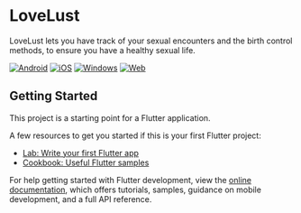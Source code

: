# LoveLust

LoveLust lets you have track of your sexual encounters and the birth control methods, to ensure you have a healthy sexual life.

[![Android](https://github.com/endworks/lovelust/actions/workflows/android.yml/badge.svg)](https://github.com/endworks/lovelust/actions/workflows/android.yml)
[![iOS](https://github.com/endworks/lovelust/actions/workflows/ios.yml/badge.svg)](https://github.com/endworks/lovelust/actions/workflows/ios.yml)
[![Windows](https://github.com/endworks/lovelust/actions/workflows/windows.yml/badge.svg)](https://github.com/endworks/lovelust/actions/workflows/windows.yml)
[![Web](https://github.com/endworks/lovelust/actions/workflows/web.yml/badge.svg)](https://github.com/endworks/lovelust/actions/workflows/web.yml)

## Getting Started

This project is a starting point for a Flutter application.

A few resources to get you started if this is your first Flutter project:

- [Lab: Write your first Flutter app](https://docs.flutter.dev/get-started/codelab)
- [Cookbook: Useful Flutter samples](https://docs.flutter.dev/cookbook)

For help getting started with Flutter development, view the
[online documentation](https://docs.flutter.dev/), which offers tutorials,
samples, guidance on mobile development, and a full API reference.
